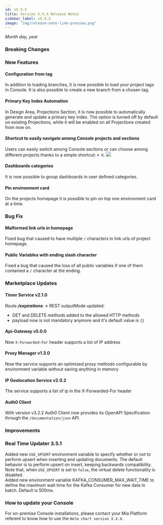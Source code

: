 ```yaml
---
id: vX.X.X
title: Version X.X.X Release Notes
sidebar_label: vX.X.X
image: "img/release-note-link-preview.png"
---
```


_Month day, year_

### Breaking Changes 

### New Features

#### Configuration from tag

In addition to loading branches, it is now possible to load your project tags in Console. It is also possible to create a new branch from a chosen tag.

#### Primary Key Index Automation

In Design Area, Projections Section, it is now possible to automatically generate and update a primary key index. The option is turned off by default on existing Projections, while it will be enabled on all Projections created from now on.

#### Shortcut to easily navigate among Console projects and sections

Users can easily switch among Console sections or can choose among different projects thanks to a simple shortcut: `⌘ K`. 
![](img/shortcut.jpg)

#### Dashboards categories

It is now possible to group dashboards in user defined categories.

#### Pin environment card

On the projects homepage it is possible to pin on top one environment card at a time.

### Bug Fix

#### Malformed link urls in homepage

Fixed bug that caused to have multiple `/` characters in link urls of project homepage.

#### Public Variables with ending slash character

Fixed a bug that caused the loss of all public variables if one of them contained a `/` character at the ending.

### Marketplace Updates

#### Timer Service v2.1.0

Route _**/expirations**_ → REST outputMode updated:
- GET and DELETE methods added to the allowed HTTP methods
- payload now is not mandatory anymore and it's default value is `{}`

#### Api-Gateway v5.0.0

Now `X-Forwarded-For` header supports a list of IP address

#### Proxy Manager v1.3.0

Now the service supports an optimized proxy methods configurable by environment variable without saving anything in memory

#### IP Geolocation Service v2.0.2

The service supports a list of ip in the X-Forwarded-For header

#### Auth0 Client

With version v3.2.2 Auth0 Client now provides its OpenAPI Specification through the `/documentation/json` API.

### Improvements

### Real Time Updater 3.5.1

Added new `USE_UPSERT` environment variable to specify whether or not to perform upsert when inserting and updating documents. The default behavior is to perform upsert on insert, keeping backwards compatibility.
Note that, when `USE_UPSERT` is set to `false`, the virtual delete functionality is disabled.   
Added new environment variable KAFKA_CONSUMER_MAX_WAIT_TIME to define the maximum wait time for the Kafka Consumer for new data in batch. Default is 500ms.

### How to update your Console

For on-premise Console installations, please contact your Mia Platform referent to know how to use the `Helm chart version X.X.X`.
